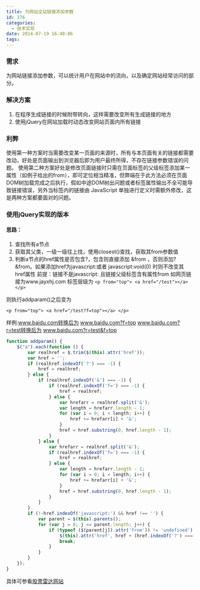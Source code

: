 ```yaml
---
title: 为网站全站链接添加参数
id: 376
categories:
  - 技术实现
date: 2014-07-19 16:40:06
tags:
---
```


### 需求
为网站链接添加参数，可以统计用户在网站中的流向，以及确定网站经常访问的部分。

### 解决方案
 1. 在程序生成链接的时候附带转向，这样需要改变所有生成链接的地方
 2. 使用jQuery在网站加载时动态改变网站页面内所有链接

### 利弊
使用第一种方案时当需要改变某一页面的来源时，所有与本页面有关的链接都需要改动，好处是页面输出到浏览器后即为用户最终所得，不存在链接参数错误的问题。
使用第二种方案好处是修改页面链接时只需在页面标签的父级标签添加某一属性（如例子给出的from），即可定位相当精准，但弊端在于此方法必须在页面DOM树加载完成之后执行，假如中途DOM树出问题或者标签属性输出不全可能导致链接错误，另外当标签内的链接由 JavaScript 单独进行定义时需额外修改，这是两种方案都要面对的问题。

### 使用jQuery实现的版本
#### 思路：
1. 查找所有a节点
2. 获取其父类，一级一级往上找，使用closest()查找，获取其from参数值
3. 判断a节点的href属性是否包含?，包含则直接添加 &from ，否则添加?&from。如果添加href为javascript:或者 javascript:void(0) 时则不改变其href属性
前提：链接不是javascript: 且链接父级标签含有属性from
如网页链接为www.jayxhj.com
标签层级为
`<p from="top"> <a href="/test"></a> </p>`

则执行addparam()之后变为

`<p from="top"> <a href="/test?f=top"></a> </p>`

样例:www.baidu.com转换后为 www.baidu.com?f=top 
www.baidu.com?r=test转换后为 www.baidu.com?r=test&f=top
```javascript
function addparam() {
    $("a").each(function () {
        var realhref = $.trim($(this).attr('href'));
        var href = '';
        if (realhref.indexOf('?') === -1) {
            href = realhref;
        } else {
            if (realhref.indexOf('&') === -1) {
                if (realhref.indexOf('f=') === -1) {
                    href = realhref;
                } else {
                    var hrefarr = realhref.split('&');
                    var length = hrefarr.length - 1;
                    for (var i = 0; i < length; i++) {
                        href += hrefarr[i] + '&';
                    }
                    href = href.substring(0, href.length - 1);
                }
            } else {
                var hrefarr = realhref.split('&');
                if (realhref.indexOf('f=') === -1) {
                    href = realhref;
                } else {
                    var length = hrefarr.length - 1;
                    for (var i = 0; i < length; i++) {
                        href += hrefarr[i] + '&';
                    }
                    href = href.substring(0, href.length - 1);
                }
            }
        }
        if (!~href.indexOf('javascript:') && href !== '') {
            var parent = $(this).parents();
            for (var j = 0; j <= parent.length; j++) {
                if (typeof ($(parent[j]).attr('from')) != 'undefined') {
                    $(this).attr('href', href + (href.indexOf('?') === -1 ? '?' : '&' ) + 'f=' + $(parent[j]).attr('from'));
                    break;
                }
            }
        }
    });
}
```
具体可参看[股票雷达网站](http://www.gu360.com/)